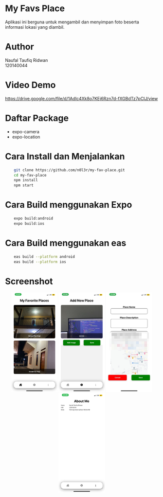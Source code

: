 <h1> My Favs Place </h1>
<p> Aplikasi ini berguna untuk mengambil dan menyimpan foto beserta informasi lokasi yang diambil. </p>

# Author
Naufal Taufiq Ridwan<br>
120140044
# Video Demo
https://drive.google.com/file/d/1AdIc4Xk8o7KEj6Rzn7d-fXGBdTz7pCIJ/view
# Daftar Package
- expo-camera
- expo-location

# Cara Install dan Menjalankan
```bash 
    git clone https://github.com/n0l3r/my-fav-place.git
    cd my-fav-place
    npm install
    npm start
```

# Cara Build menggunakan Expo
```bash
    expo build:android
    expo build:ios
```

# Cara Build menggunakan eas
```bash
    eas build --platform android
    eas build --platform ios
```


# Screenshot
<center>
    <img src="docs/home.jpeg" width="30%">
    <img src="docs/addplace.jpeg" width="30%">
    <img src="docs/input.jpeg" width="30%">
    <img src="docs/about.jpeg" width="30%">
</center>



